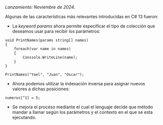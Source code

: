 *Lanzamiento: Noviembre de 2024*.

Algunas de las características más relevantes introducidas en C# 13 fueron:

- La *keyword params* ahora permite especificar el tipo de colección que deseamos usar para recibir los parámetros:

```
void PrintNames(params string[] names)
{
	foreach(var name in names)
	{
		Conssole.WriteLine(name);
	}
}

PrintNames("Yael", "Juan", "Oscar");
```

- Ahora podemos utilizar la indexación inversa para asignar nuevos valores a dichas posiciones:

```
numeros[^1] = 5;
```

- Se mejora el proceso mediante el cual el lenguaje decide que método mandar a llamar según los parámetros y el contexto en el que se esta ejecutando.